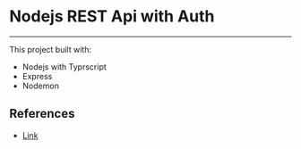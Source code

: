 # Nodejs REST Api with Auth 
---
This project built with:
- Nodejs with Typrscript
- Express
- Nodemon



## References

- [Link](https://www.youtube.com/watch?v=b8ZUb_Okxro)
